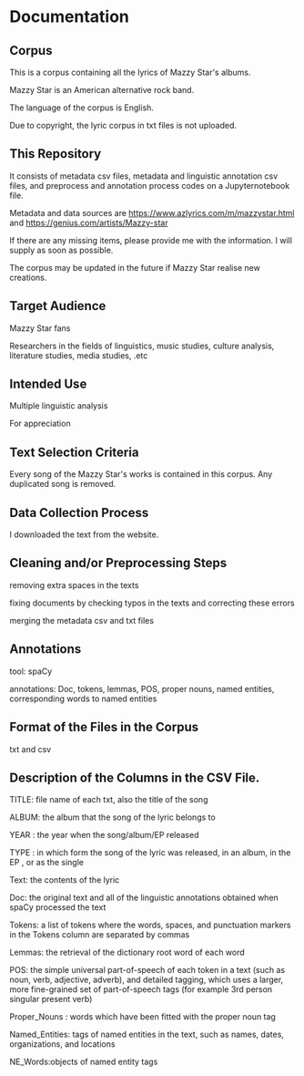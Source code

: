 # Documentation

## Corpus

This is a corpus containing all the lyrics of Mazzy Star's albums.

Mazzy Star is an American alternative rock band.

The language of the corpus is English.

Due to copyright, the lyric corpus in txt files is not uploaded.

## This Repository

It consists of metadata csv files, metadata and linguistic annotation csv files, and preprocess and annotation process codes on a Jupyternotebook file.

Metadata and data sources are <https://www.azlyrics.com/m/mazzystar.html> and <https://genius.com/artists/Mazzy-star>

If there are any missing items, please provide me with the information. I will supply as soon as possible.

The corpus may be updated in the future if Mazzy Star realise new creations.

## Target Audience 

Mazzy Star fans

Researchers in the fields of linguistics, music studies, culture analysis, literature studies, media studies, .etc

## Intended Use

 Multiple linguistic analysis
 
 For appreciation
 
## Text Selection Criteria

Every song of the Mazzy Star's works is contained in this corpus. Any duplicated song is removed.


## Data Collection Process

I downloaded the text from the website.


## Cleaning and/or Preprocessing Steps

removing extra spaces in the texts

fixing documents by checking typos in the texts and correcting these errors
 
merging the metadata csv and txt files

## Annotations 

tool: spaCy

annotations: Doc, tokens, lemmas, POS, proper nouns, named entities, corresponding words to named entities

## Format of the Files in the Corpus

txt and csv 

## Description of the Columns in the CSV File.

TITLE: file name of each txt, also the title of the song

ALBUM: the album that the song of the lyric belongs to
	
YEAR	: the year when the song/album/EP released

TYPE	: in which form the song of the lyric was released, in an album, in the EP , or as the single

Text: the contents of the lyric

Doc: the original text and all of the linguistic annotations obtained when spaCy processed the text

Tokens: a list of tokens where the words, spaces, and punctuation markers in the Tokens column are separated by commas

Lemmas: the retrieval of the dictionary root word of each word

POS: the simple universal part-of-speech of each token in a text (such as noun, verb, adjective, adverb), and detailed tagging, which uses a larger, more fine-grained set of part-of-speech tags (for example 3rd person singular present verb)

Proper_Nouns	: words which have been fitted with the proper noun tag

Named_Entities: tags of named entities in the text, such as names, dates, organizations, and locations

NE_Words:objects of named entity tags


